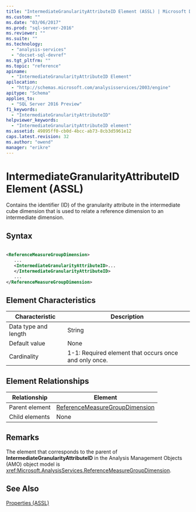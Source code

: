 ```yaml
---
title: "IntermediateGranularityAttributeID Element (ASSL) | Microsoft Docs"
ms.custom: ""
ms.date: "03/06/2017"
ms.prod: "sql-server-2016"
ms.reviewer: ""
ms.suite: ""
ms.technology: 
  - "analysis-services"
  - "docset-sql-devref"
ms.tgt_pltfrm: ""
ms.topic: "reference"
apiname: 
  - "IntermediateGranularityAttributeID Element"
apilocation: 
  - "http://schemas.microsoft.com/analysisservices/2003/engine"
apitype: "Schema"
applies_to: 
  - "SQL Server 2016 Preview"
f1_keywords: 
  - "IntermediateGranularityAttributeID"
helpviewer_keywords: 
  - "IntermediateGranularityAttributeID element"
ms.assetid: 49895ff0-cb0d-4bcc-ab73-8cb3d5961e12
caps.latest.revision: 32
ms.author: "owend"
manager: "erikre"
---
```

# IntermediateGranularityAttributeID Element (ASSL)
  Contains the identifier (ID) of the granularity attribute in the intermediate cube dimension that is used to relate a reference dimension to an intermediate dimension.  
  
## Syntax  
  
```xml  
  
<ReferenceMeasureGroupDimension>  
   ...  
   <IntermediateGranularityAttributeID>...  
   </IntermediateGranularityAttributeID>  
   ...  
</ReferenceMeasureGroupDimension>  
```  
  
## Element Characteristics  
  
|Characteristic|Description|  
|--------------------|-----------------|  
|Data type and length|String|  
|Default value|None|  
|Cardinality|1-1: Required element that occurs once and only once.|  
  
## Element Relationships  
  
|Relationship|Element|  
|------------------|-------------|  
|Parent element|[ReferenceMeasureGroupDimension](../../../analysis-services/scripting/data-type/referencemeasuregroupdimension-data-type-assl.md)|  
|Child elements|None|  
  
## Remarks  
 The element that corresponds to the parent of **IntermediateGranularityAttributeID** in the Analysis Management Objects (AMO) object model is <xref:Microsoft.AnalysisServices.ReferenceMeasureGroupDimension>.  
  
## See Also  
 [Properties &#40;ASSL&#41;](../../../analysis-services/scripting/properties/properties-assl.md)  
  
  